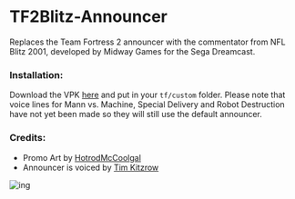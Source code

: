 # TF2Blitz-Announcer
Replaces the Team Fortress 2 announcer with the commentator from NFL Blitz 2001, developed by Midway Games for the Sega Dreamcast.

### Installation:
Download the VPK [here](https://github.com/CriticalFlaw/TF2Blitz-Announcer/releases) and put in your `tf/custom` folder. Please note that voice lines for Mann vs. Machine, Special Delivery and Robot Destruction have not yet been made so they will still use the default announcer. 

### Credits:
- Promo Art by [HotrodMcCoolgal](https://twitter.com/HotrodMcCoolgal)
- Announcer is voiced by [Tim Kitzrow](https://twitter.com/tim_kitzrow?lang=en)

![ing](https://imgur.com/GslBW47.png)
